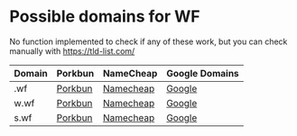 # Possible domains for WF

No function implemented to check if any of these work, but you can check manually with https://tld-list.com/

| Domain | Porkbun | NameCheap | Google Domains |
|---|---|---|---|
| .wf | [Porkbun](https://porkbun.com/checkout/search?prb=e814663da1&tlds=&idnLanguage=&search=search&q=.wf) | [Namecheap](https://www.namecheap.com/domains/registration/results/?domain=.wf) | [Google](https://domains.google.com/registrar/search?searchTerm=.wf) |
| w.wf | [Porkbun](https://porkbun.com/checkout/search?prb=e814663da1&tlds=&idnLanguage=&search=search&q=w.wf) | [Namecheap](https://www.namecheap.com/domains/registration/results/?domain=w.wf) | [Google](https://domains.google.com/registrar/search?searchTerm=w.wf) |
| s.wf | [Porkbun](https://porkbun.com/checkout/search?prb=e814663da1&tlds=&idnLanguage=&search=search&q=s.wf) | [Namecheap](https://www.namecheap.com/domains/registration/results/?domain=s.wf) | [Google](https://domains.google.com/registrar/search?searchTerm=s.wf) |

